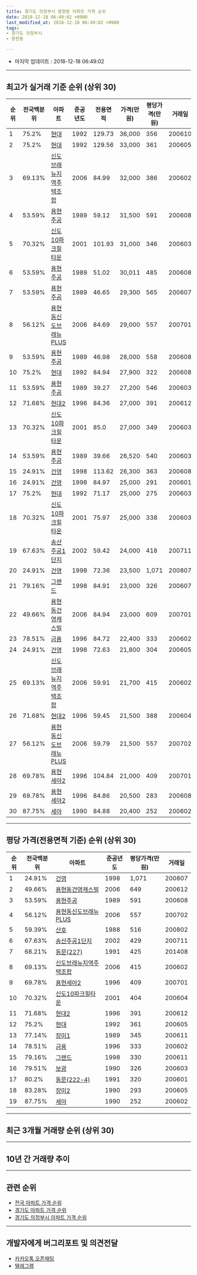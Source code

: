 ```yaml
---
title: 경기도 의정부시 용현동 아파트 가격 순위
date: 2018-12-18 06:49:02 +0900
last_modified_at: 2018-12-18 06:49:02 +0900
tags:
- 경기도 의정부시
- 용현동

---
```


* 마지막 업데이트 : 2018-12-18 06:49:02

---

## 최고가 실거래 기준 순위 (상위 30)


|순위|전국백분위|아파트|준공년도|전용면적|가격(만원)|평당가격(만원)|거래일|
|---|---|---|---|---|---|---|---|
|1|75.2%|[현대](https://search.naver.com/search.naver?query=%EA%B2%BD%EA%B8%B0%EB%8F%84+%EC%9D%98%EC%A0%95%EB%B6%80%EC%8B%9C+%EC%9A%A9%ED%98%84%EB%8F%99+%ED%98%84%EB%8C%80)|1992|129.73|36,000|356|200610|
|2|75.2%|[현대](https://search.naver.com/search.naver?query=%EA%B2%BD%EA%B8%B0%EB%8F%84+%EC%9D%98%EC%A0%95%EB%B6%80%EC%8B%9C+%EC%9A%A9%ED%98%84%EB%8F%99+%ED%98%84%EB%8C%80)|1992|129.56|33,000|361|200605|
|3|69.13%|[신도브래뉴지역주택조합](https://search.naver.com/search.naver?query=%EA%B2%BD%EA%B8%B0%EB%8F%84+%EC%9D%98%EC%A0%95%EB%B6%80%EC%8B%9C+%EC%9A%A9%ED%98%84%EB%8F%99+%EC%8B%A0%EB%8F%84%EB%B8%8C%EB%9E%98%EB%89%B4%EC%A7%80%EC%97%AD%EC%A3%BC%ED%83%9D%EC%A1%B0%ED%95%A9)|2006|84.99|32,000|386|200602|
|4|53.59%|[용현주공](https://search.naver.com/search.naver?query=%EA%B2%BD%EA%B8%B0%EB%8F%84+%EC%9D%98%EC%A0%95%EB%B6%80%EC%8B%9C+%EC%9A%A9%ED%98%84%EB%8F%99+%EC%9A%A9%ED%98%84%EC%A3%BC%EA%B3%B5)|1989|59.12|31,500|591|200608|
|5|70.32%|[신도10파크힐타운](https://search.naver.com/search.naver?query=%EA%B2%BD%EA%B8%B0%EB%8F%84+%EC%9D%98%EC%A0%95%EB%B6%80%EC%8B%9C+%EC%9A%A9%ED%98%84%EB%8F%99+%EC%8B%A0%EB%8F%8410%ED%8C%8C%ED%81%AC%ED%9E%90%ED%83%80%EC%9A%B4)|2001|101.93|31,000|346|200603|
|6|53.59%|[용현주공](https://search.naver.com/search.naver?query=%EA%B2%BD%EA%B8%B0%EB%8F%84+%EC%9D%98%EC%A0%95%EB%B6%80%EC%8B%9C+%EC%9A%A9%ED%98%84%EB%8F%99+%EC%9A%A9%ED%98%84%EC%A3%BC%EA%B3%B5)|1989|51.02|30,011|485|200608|
|7|53.59%|[용현주공](https://search.naver.com/search.naver?query=%EA%B2%BD%EA%B8%B0%EB%8F%84+%EC%9D%98%EC%A0%95%EB%B6%80%EC%8B%9C+%EC%9A%A9%ED%98%84%EB%8F%99+%EC%9A%A9%ED%98%84%EC%A3%BC%EA%B3%B5)|1989|46.65|29,300|565|200607|
|8|56.12%|[용현동신도브래뉴PLUS](https://search.naver.com/search.naver?query=%EA%B2%BD%EA%B8%B0%EB%8F%84+%EC%9D%98%EC%A0%95%EB%B6%80%EC%8B%9C+%EC%9A%A9%ED%98%84%EB%8F%99+%EC%9A%A9%ED%98%84%EB%8F%99%EC%8B%A0%EB%8F%84%EB%B8%8C%EB%9E%98%EB%89%B4PLUS)|2006|84.69|29,000|557|200701|
|9|53.59%|[용현주공](https://search.naver.com/search.naver?query=%EA%B2%BD%EA%B8%B0%EB%8F%84+%EC%9D%98%EC%A0%95%EB%B6%80%EC%8B%9C+%EC%9A%A9%ED%98%84%EB%8F%99+%EC%9A%A9%ED%98%84%EC%A3%BC%EA%B3%B5)|1989|46.98|28,000|558|200608|
|10|75.2%|[현대](https://search.naver.com/search.naver?query=%EA%B2%BD%EA%B8%B0%EB%8F%84+%EC%9D%98%EC%A0%95%EB%B6%80%EC%8B%9C+%EC%9A%A9%ED%98%84%EB%8F%99+%ED%98%84%EB%8C%80)|1992|84.94|27,900|322|200608|
|11|53.59%|[용현주공](https://search.naver.com/search.naver?query=%EA%B2%BD%EA%B8%B0%EB%8F%84+%EC%9D%98%EC%A0%95%EB%B6%80%EC%8B%9C+%EC%9A%A9%ED%98%84%EB%8F%99+%EC%9A%A9%ED%98%84%EC%A3%BC%EA%B3%B5)|1989|39.27|27,200|546|200603|
|12|71.68%|[현대2](https://search.naver.com/search.naver?query=%EA%B2%BD%EA%B8%B0%EB%8F%84+%EC%9D%98%EC%A0%95%EB%B6%80%EC%8B%9C+%EC%9A%A9%ED%98%84%EB%8F%99+%ED%98%84%EB%8C%802)|1996|84.36|27,000|391|200612|
|13|70.32%|[신도10파크힐타운](https://search.naver.com/search.naver?query=%EA%B2%BD%EA%B8%B0%EB%8F%84+%EC%9D%98%EC%A0%95%EB%B6%80%EC%8B%9C+%EC%9A%A9%ED%98%84%EB%8F%99+%EC%8B%A0%EB%8F%8410%ED%8C%8C%ED%81%AC%ED%9E%90%ED%83%80%EC%9A%B4)|2001|85.0|27,000|349|200603|
|14|53.59%|[용현주공](https://search.naver.com/search.naver?query=%EA%B2%BD%EA%B8%B0%EB%8F%84+%EC%9D%98%EC%A0%95%EB%B6%80%EC%8B%9C+%EC%9A%A9%ED%98%84%EB%8F%99+%EC%9A%A9%ED%98%84%EC%A3%BC%EA%B3%B5)|1989|39.66|26,520|540|200603|
|15|24.91%|[건영](https://search.naver.com/search.naver?query=%EA%B2%BD%EA%B8%B0%EB%8F%84+%EC%9D%98%EC%A0%95%EB%B6%80%EC%8B%9C+%EC%9A%A9%ED%98%84%EB%8F%99+%EA%B1%B4%EC%98%81)|1998|113.62|26,300|363|200608|
|16|24.91%|[건영](https://search.naver.com/search.naver?query=%EA%B2%BD%EA%B8%B0%EB%8F%84+%EC%9D%98%EC%A0%95%EB%B6%80%EC%8B%9C+%EC%9A%A9%ED%98%84%EB%8F%99+%EA%B1%B4%EC%98%81)|1998|84.97|25,000|291|200601|
|17|75.2%|[현대](https://search.naver.com/search.naver?query=%EA%B2%BD%EA%B8%B0%EB%8F%84+%EC%9D%98%EC%A0%95%EB%B6%80%EC%8B%9C+%EC%9A%A9%ED%98%84%EB%8F%99+%ED%98%84%EB%8C%80)|1992|71.17|25,000|275|200603|
|18|70.32%|[신도10파크힐타운](https://search.naver.com/search.naver?query=%EA%B2%BD%EA%B8%B0%EB%8F%84+%EC%9D%98%EC%A0%95%EB%B6%80%EC%8B%9C+%EC%9A%A9%ED%98%84%EB%8F%99+%EC%8B%A0%EB%8F%8410%ED%8C%8C%ED%81%AC%ED%9E%90%ED%83%80%EC%9A%B4)|2001|75.97|25,000|338|200603|
|19|67.63%|[송산주공1단지](https://search.naver.com/search.naver?query=%EA%B2%BD%EA%B8%B0%EB%8F%84+%EC%9D%98%EC%A0%95%EB%B6%80%EC%8B%9C+%EC%9A%A9%ED%98%84%EB%8F%99+%EC%86%A1%EC%82%B0%EC%A3%BC%EA%B3%B51%EB%8B%A8%EC%A7%80)|2002|59.42|24,000|418|200711|
|20|24.91%|[건영](https://search.naver.com/search.naver?query=%EA%B2%BD%EA%B8%B0%EB%8F%84+%EC%9D%98%EC%A0%95%EB%B6%80%EC%8B%9C+%EC%9A%A9%ED%98%84%EB%8F%99+%EA%B1%B4%EC%98%81)|1998|72.36|23,500|1,071|200807|
|21|79.16%|[그랜드](https://search.naver.com/search.naver?query=%EA%B2%BD%EA%B8%B0%EB%8F%84+%EC%9D%98%EC%A0%95%EB%B6%80%EC%8B%9C+%EC%9A%A9%ED%98%84%EB%8F%99+%EA%B7%B8%EB%9E%9C%EB%93%9C)|1998|84.91|23,000|326|200607|
|22|49.66%|[용현동건영캐스빌](https://search.naver.com/search.naver?query=%EA%B2%BD%EA%B8%B0%EB%8F%84+%EC%9D%98%EC%A0%95%EB%B6%80%EC%8B%9C+%EC%9A%A9%ED%98%84%EB%8F%99+%EC%9A%A9%ED%98%84%EB%8F%99%EA%B1%B4%EC%98%81%EC%BA%90%EC%8A%A4%EB%B9%8C)|2006|84.94|23,000|609|200701|
|23|78.51%|[금용](https://search.naver.com/search.naver?query=%EA%B2%BD%EA%B8%B0%EB%8F%84+%EC%9D%98%EC%A0%95%EB%B6%80%EC%8B%9C+%EC%9A%A9%ED%98%84%EB%8F%99+%EA%B8%88%EC%9A%A9)|1996|84.72|22,400|333|200602|
|24|24.91%|[건영](https://search.naver.com/search.naver?query=%EA%B2%BD%EA%B8%B0%EB%8F%84+%EC%9D%98%EC%A0%95%EB%B6%80%EC%8B%9C+%EC%9A%A9%ED%98%84%EB%8F%99+%EA%B1%B4%EC%98%81)|1998|72.63|21,800|304|200605|
|25|69.13%|[신도브래뉴지역주택조합](https://search.naver.com/search.naver?query=%EA%B2%BD%EA%B8%B0%EB%8F%84+%EC%9D%98%EC%A0%95%EB%B6%80%EC%8B%9C+%EC%9A%A9%ED%98%84%EB%8F%99+%EC%8B%A0%EB%8F%84%EB%B8%8C%EB%9E%98%EB%89%B4%EC%A7%80%EC%97%AD%EC%A3%BC%ED%83%9D%EC%A1%B0%ED%95%A9)|2006|59.91|21,700|415|200602|
|26|71.68%|[현대2](https://search.naver.com/search.naver?query=%EA%B2%BD%EA%B8%B0%EB%8F%84+%EC%9D%98%EC%A0%95%EB%B6%80%EC%8B%9C+%EC%9A%A9%ED%98%84%EB%8F%99+%ED%98%84%EB%8C%802)|1996|59.45|21,500|388|200604|
|27|56.12%|[용현동신도브래뉴PLUS](https://search.naver.com/search.naver?query=%EA%B2%BD%EA%B8%B0%EB%8F%84+%EC%9D%98%EC%A0%95%EB%B6%80%EC%8B%9C+%EC%9A%A9%ED%98%84%EB%8F%99+%EC%9A%A9%ED%98%84%EB%8F%99%EC%8B%A0%EB%8F%84%EB%B8%8C%EB%9E%98%EB%89%B4PLUS)|2006|59.79|21,500|557|200702|
|28|69.78%|[용현세아2](https://search.naver.com/search.naver?query=%EA%B2%BD%EA%B8%B0%EB%8F%84+%EC%9D%98%EC%A0%95%EB%B6%80%EC%8B%9C+%EC%9A%A9%ED%98%84%EB%8F%99+%EC%9A%A9%ED%98%84%EC%84%B8%EC%95%842)|1996|104.84|21,000|409|200701|
|29|69.78%|[용현세아2](https://search.naver.com/search.naver?query=%EA%B2%BD%EA%B8%B0%EB%8F%84+%EC%9D%98%EC%A0%95%EB%B6%80%EC%8B%9C+%EC%9A%A9%ED%98%84%EB%8F%99+%EC%9A%A9%ED%98%84%EC%84%B8%EC%95%842)|1996|84.86|20,500|283|200608|
|30|87.75%|[세아](https://search.naver.com/search.naver?query=%EA%B2%BD%EA%B8%B0%EB%8F%84+%EC%9D%98%EC%A0%95%EB%B6%80%EC%8B%9C+%EC%9A%A9%ED%98%84%EB%8F%99+%EC%84%B8%EC%95%84)|1990|84.88|20,400|252|200602|


---

## 평당 가격(전용면적 기준) 순위 (상위 30)


|순위|전국백분위|아파트|준공년도|평당가격(만원)|거래일|
|---|---|---|---|---|---|
|1|24.91%|[건영](https://search.naver.com/search.naver?query=%EA%B2%BD%EA%B8%B0%EB%8F%84+%EC%9D%98%EC%A0%95%EB%B6%80%EC%8B%9C+%EC%9A%A9%ED%98%84%EB%8F%99+%EA%B1%B4%EC%98%81)|1998|1,071|200807|
|2|49.66%|[용현동건영캐스빌](https://search.naver.com/search.naver?query=%EA%B2%BD%EA%B8%B0%EB%8F%84+%EC%9D%98%EC%A0%95%EB%B6%80%EC%8B%9C+%EC%9A%A9%ED%98%84%EB%8F%99+%EC%9A%A9%ED%98%84%EB%8F%99%EA%B1%B4%EC%98%81%EC%BA%90%EC%8A%A4%EB%B9%8C)|2006|649|200612|
|3|53.59%|[용현주공](https://search.naver.com/search.naver?query=%EA%B2%BD%EA%B8%B0%EB%8F%84+%EC%9D%98%EC%A0%95%EB%B6%80%EC%8B%9C+%EC%9A%A9%ED%98%84%EB%8F%99+%EC%9A%A9%ED%98%84%EC%A3%BC%EA%B3%B5)|1989|591|200608|
|4|56.12%|[용현동신도브래뉴PLUS](https://search.naver.com/search.naver?query=%EA%B2%BD%EA%B8%B0%EB%8F%84+%EC%9D%98%EC%A0%95%EB%B6%80%EC%8B%9C+%EC%9A%A9%ED%98%84%EB%8F%99+%EC%9A%A9%ED%98%84%EB%8F%99%EC%8B%A0%EB%8F%84%EB%B8%8C%EB%9E%98%EB%89%B4PLUS)|2006|557|200702|
|5|59.39%|[산호](https://search.naver.com/search.naver?query=%EA%B2%BD%EA%B8%B0%EB%8F%84+%EC%9D%98%EC%A0%95%EB%B6%80%EC%8B%9C+%EC%9A%A9%ED%98%84%EB%8F%99+%EC%82%B0%ED%98%B8)|1988|516|200802|
|6|67.63%|[송산주공1단지](https://search.naver.com/search.naver?query=%EA%B2%BD%EA%B8%B0%EB%8F%84+%EC%9D%98%EC%A0%95%EB%B6%80%EC%8B%9C+%EC%9A%A9%ED%98%84%EB%8F%99+%EC%86%A1%EC%82%B0%EC%A3%BC%EA%B3%B51%EB%8B%A8%EC%A7%80)|2002|429|200711|
|7|68.21%|[동문(227)](https://search.naver.com/search.naver?query=%EA%B2%BD%EA%B8%B0%EB%8F%84+%EC%9D%98%EC%A0%95%EB%B6%80%EC%8B%9C+%EC%9A%A9%ED%98%84%EB%8F%99+%EB%8F%99%EB%AC%B8%28227%29)|1991|425|201408|
|8|69.13%|[신도브래뉴지역주택조합](https://search.naver.com/search.naver?query=%EA%B2%BD%EA%B8%B0%EB%8F%84+%EC%9D%98%EC%A0%95%EB%B6%80%EC%8B%9C+%EC%9A%A9%ED%98%84%EB%8F%99+%EC%8B%A0%EB%8F%84%EB%B8%8C%EB%9E%98%EB%89%B4%EC%A7%80%EC%97%AD%EC%A3%BC%ED%83%9D%EC%A1%B0%ED%95%A9)|2006|415|200602|
|9|69.78%|[용현세아2](https://search.naver.com/search.naver?query=%EA%B2%BD%EA%B8%B0%EB%8F%84+%EC%9D%98%EC%A0%95%EB%B6%80%EC%8B%9C+%EC%9A%A9%ED%98%84%EB%8F%99+%EC%9A%A9%ED%98%84%EC%84%B8%EC%95%842)|1996|409|200701|
|10|70.32%|[신도10파크힐타운](https://search.naver.com/search.naver?query=%EA%B2%BD%EA%B8%B0%EB%8F%84+%EC%9D%98%EC%A0%95%EB%B6%80%EC%8B%9C+%EC%9A%A9%ED%98%84%EB%8F%99+%EC%8B%A0%EB%8F%8410%ED%8C%8C%ED%81%AC%ED%9E%90%ED%83%80%EC%9A%B4)|2001|404|200604|
|11|71.68%|[현대2](https://search.naver.com/search.naver?query=%EA%B2%BD%EA%B8%B0%EB%8F%84+%EC%9D%98%EC%A0%95%EB%B6%80%EC%8B%9C+%EC%9A%A9%ED%98%84%EB%8F%99+%ED%98%84%EB%8C%802)|1996|391|200612|
|12|75.2%|[현대](https://search.naver.com/search.naver?query=%EA%B2%BD%EA%B8%B0%EB%8F%84+%EC%9D%98%EC%A0%95%EB%B6%80%EC%8B%9C+%EC%9A%A9%ED%98%84%EB%8F%99+%ED%98%84%EB%8C%80)|1992|361|200605|
|13|77.14%|[장미1](https://search.naver.com/search.naver?query=%EA%B2%BD%EA%B8%B0%EB%8F%84+%EC%9D%98%EC%A0%95%EB%B6%80%EC%8B%9C+%EC%9A%A9%ED%98%84%EB%8F%99+%EC%9E%A5%EB%AF%B81)|1989|345|200611|
|14|78.51%|[금용](https://search.naver.com/search.naver?query=%EA%B2%BD%EA%B8%B0%EB%8F%84+%EC%9D%98%EC%A0%95%EB%B6%80%EC%8B%9C+%EC%9A%A9%ED%98%84%EB%8F%99+%EA%B8%88%EC%9A%A9)|1996|333|200602|
|15|79.16%|[그랜드](https://search.naver.com/search.naver?query=%EA%B2%BD%EA%B8%B0%EB%8F%84+%EC%9D%98%EC%A0%95%EB%B6%80%EC%8B%9C+%EC%9A%A9%ED%98%84%EB%8F%99+%EA%B7%B8%EB%9E%9C%EB%93%9C)|1998|330|200611|
|16|79.51%|[보광](https://search.naver.com/search.naver?query=%EA%B2%BD%EA%B8%B0%EB%8F%84+%EC%9D%98%EC%A0%95%EB%B6%80%EC%8B%9C+%EC%9A%A9%ED%98%84%EB%8F%99+%EB%B3%B4%EA%B4%91)|1990|326|200603|
|17|80.2%|[동문(222-4)](https://search.naver.com/search.naver?query=%EA%B2%BD%EA%B8%B0%EB%8F%84+%EC%9D%98%EC%A0%95%EB%B6%80%EC%8B%9C+%EC%9A%A9%ED%98%84%EB%8F%99+%EB%8F%99%EB%AC%B8%28222-4%29)|1991|320|200601|
|18|83.28%|[장미2](https://search.naver.com/search.naver?query=%EA%B2%BD%EA%B8%B0%EB%8F%84+%EC%9D%98%EC%A0%95%EB%B6%80%EC%8B%9C+%EC%9A%A9%ED%98%84%EB%8F%99+%EC%9E%A5%EB%AF%B82)|1990|293|200605|
|19|87.75%|[세아](https://search.naver.com/search.naver?query=%EA%B2%BD%EA%B8%B0%EB%8F%84+%EC%9D%98%EC%A0%95%EB%B6%80%EC%8B%9C+%EC%9A%A9%ED%98%84%EB%8F%99+%EC%84%B8%EC%95%84)|1990|252|200602|


---

## 최근 3개월 거래량 순위 (상위 30)


<div style="width:100%;">
    <canvas id="deal_count_ranking" height="250"></canvas>
</div>


<script>
new Chart(document.getElementById("deal_count_ranking"), {
    type: 'horizontalBar',
    data: {
        labels: ['용현주공', '현대', '송산주공1단지', '신도브래뉴지역주택조합', '용현동신도브래뉴PLUS', '보광', '그랜드', '건영', '현대2', '신도10파크힐타운', '용현동건영캐스빌', '금용', '산호', '동문(222-4)', '장미2', '용현세아2', '세아', '장미1'],
        datasets: [{
            label: '실거래 수',
            data: [24, 20, 19, 13, 13, 9, 8, 7, 6, 4, 4, 3, 3, 2, 2, 1, 1, 1],
            borderColor: "rgba(255, 0, 128, 1)",
            backgroundColor: "rgba(255, 0, 128, 0.5)",
            fill: false,
        }]
    },
    options: {
        responsive: true,
        title: {
            display: true,
            text: '최근 3개월 거래량 순위'
        },
        tooltips: {
            mode: 'index',
            intersect: false,
            callbacks: {
                title: function(tooltipItems, data) {
                    return "실거래 수:";
                },
                label: function(tooltipItem, data) {
                    return data.labels[tooltipItem.index] + ": " + tooltipItem.xLabel;
                }
            }
        },
        hover: {
            mode: 'nearest',
            intersect: true
        },
        scales: {
            xAxes: [{
                display: true,
                scaleLabel: {
                    display: true,
                    labelString: '실거래 수'
                },
                ticks: {
                    suggestedMin: 0,
                }
            }],
            yAxes: [{
                display: true,
                ticks: {
                    autoSkip: false,
                    callback: function(value, index, values) {
                        if (value.length > 15)
                            return value.substr(0, 13) + "...";
                        else
                            return value;
                    }
                },
                scaleLabel: {
                    display: false,
                }
            }]
        }
    }
});

</script>


---

## 10년 간 거래량 추이


<div style="width:100%;">
    <canvas id="deal_progress" height="250"></canvas>
</div>

<script>
new Chart(document.getElementById("deal_progress"), {
    type: 'line',
    data: {
        labels: ['200812','200901','200902','200903','200904','200905','200906','200907','200908','200909','200910','200911','200912','201001','201002','201003','201004','201005','201006','201007','201008','201009','201010','201011','201012','201101','201102','201103','201104','201105','201106','201107','201108','201109','201110','201111','201112','201201','201202','201203','201204','201205','201206','201207','201208','201209','201210','201211','201212','201301','201302','201303','201304','201305','201306','201307','201308','201309','201310','201311','201312','201401','201402','201403','201404','201405','201406','201407','201408','201409','201410','201411','201412','201501','201502','201503','201504','201505','201506','201507','201508','201509','201510','201511','201512','201601','201602','201603','201604','201605','201606','201607','201608','201609','201610','201611','201612','201701','201702','201703','201704','201705','201706','201707','201708','201709','201710','201711','201712','201801','201802','201803','201804','201805','201806','201807','201808','201809','201810','201811','201812'],
        datasets: [{
            label: '실거래 수',
            pointRadius: 1,
            data: [9, 13, 15, 38, 54, 44, 36, 44, 50, 56, 32, 26, 20, 33, 22, 26, 26, 14, 16, 21, 17, 20, 44, 49, 24, 54, 42, 52, 34, 32, 33, 26, 29, 47, 53, 33, 25, 18, 43, 37, 40, 25, 32, 18, 29, 31, 36, 41, 32, 19, 30, 36, 48, 55, 31, 32, 51, 58, 60, 34, 32, 43, 61, 79, 51, 35, 28, 70, 88, 88, 73, 53, 48, 81, 72, 125, 78, 80, 74, 75, 66, 80, 98, 72, 41, 41, 66, 90, 65, 77, 49, 77, 56, 64, 81, 42, 45, 23, 52, 36, 43, 69, 65, 76, 61, 73, 41, 63, 42, 56, 60, 49, 32, 42, 32, 45, 44, 61, 93, 42, 5],
            borderColor: "rgba(255, 201, 14, 1)",
            backgroundColor: "rgba(255, 201, 14, 0.5)",
            fill: true,
        }]
    },
    options: {
        responsive: true,
        title: {
            display: true,
            text: '10년간 거래량 추이'
        },
        tooltips: {
            mode: 'index',
            intersect: false,
        },
        hover: {
            mode: 'nearest',
            intersect: true
        },
        scales: {
            xAxes: [{
                display: true,
                scaleLabel: {
                    display: true,
                    labelString: '년/월'
                }
            }],
            yAxes: [{
                display: true,
                ticks: {
                    suggestedMin: 0,
                },
                scaleLabel: {
                    display: true,
                    labelString: '실거래 수'
                }
            }]
        }
    }
});

</script>


---

## 관련 순위

- [전국 아파트 가격 순위](https://inasie.github.io/apt-ranking/전국)
- [경기도 아파트 가격 순위](https://inasie.github.io/apt-ranking/경기도)
- [경기도 의정부시 아파트 가격 순위](https://inasie.github.io/apt-ranking/경기도-의정부시)


---

## 개발자에게 버그리포트 및 의견전달

- [카카오톡 오픈채팅](https://open.kakao.com/o/gLJUAP4)
- [텔레그램](https://t.me/inasie)

